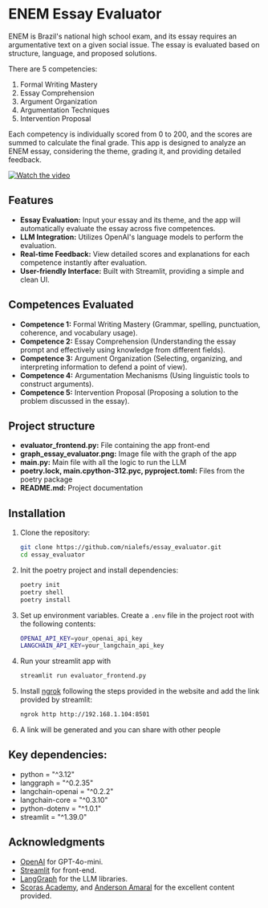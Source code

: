# ENEM Essay Evaluator

ENEM is Brazil's national high school exam, and its essay requires an argumentative text on a given social issue. The essay is evaluated based on structure, language, and proposed solutions.
             
There are 5 competencies:
1. Formal Writing Mastery
2. Essay Comprehension
3. Argument Organization
4. Argumentation Techniques
5. Intervention Proposal

Each competency is individually scored from 0 to 200, and the scores are summed to calculate the final grade. This app is designed to analyze an ENEM essay, considering the theme, grading it, and providing detailed feedback.

[![Watch the video](https://img.youtube.com/vi/90aPlx7m5cU/0.jpg)](https://youtu.be/90aPlx7m5cU)

## Features

- **Essay Evaluation:** Input your essay and its theme, and the app will automatically evaluate the essay across five competences.
- **LLM Integration:** Utilizes OpenAI's language models to perform the evaluation.
- **Real-time Feedback:** View detailed scores and explanations for each competence instantly after evaluation.
- **User-friendly Interface:** Built with Streamlit, providing a simple and clean UI.

## Competences Evaluated

- **Competence 1:** Formal Writing Mastery (Grammar, spelling, punctuation, coherence, and vocabulary usage).
- **Competence 2:** Essay Comprehension (Understanding the essay prompt and effectively using knowledge from different fields).
- **Competence 3:** Argument Organization (Selecting, organizing, and interpreting information to defend a point of view).
- **Competence 4:** Argumentation Mechanisms (Using linguistic tools to construct arguments).
- **Competence 5:** Intervention Proposal (Proposing a solution to the problem discussed in the essay).

## Project structure

- **evaluator_frontend.py:** File containing the app front-end
- **graph_essay_evaluator.png:** Image file with the graph of the app
- **main.py:** Main file with all the logic to run the LLM
- **poetry.lock, main.cpython-312.pyc, pyproject.toml:** Files from the poetry package
- **README.md:** Project documentation

## Installation

1. Clone the repository:
   ```bash
   git clone https://github.com/nialefs/essay_evaluator.git
   cd essay_evaluator
   ```

2. Init the poetry project and install dependencies:
   ```bash
   poetry init
   poetry shell
   poetry install
   ```

3. Set up environment variables. Create a `.env` file in the project root with the following contents:
   ```bash
   OPENAI_API_KEY=your_openai_api_key
   LANGCHAIN_API_KEY=your_langchain_api_key
   ```

4. Run your streamlit app with
    ```bash
    streamlit run evaluator_frontend.py
    ```

5. Install [ngrok]([https://www.google.com/url?sa=t&source=web&rct=j&opi=89978449&url=https://ngrok.com/&ved=2ahUKEwi07b63u46JAxWappUCHcPoGssQFnoECAgQAQ&usg=AOvVaw0qg9kSksx3M4uUIoIqmJI3]) following the steps provided in the website and add the link provided by streamlit:
    ```bash
    ngrok http http://192.168.1.104:8501
    ```

6. A link will be generated and you can share with other people

## Key dependencies:
- python = "^3.12"
- langgraph = "^0.2.35"
- langchain-openai = "^0.2.2"
- langchain-core = "^0.3.10"
- python-dotenv = "^1.0.1"
- streamlit = "^1.39.0"

## Acknowledgments
- [OpenAI](https://openai.com/) for GPT-4o-mini.
- [Streamlit](https://streamlit.io/) for front-end.
- [LangGraph](https://www.langchain.com/langgraph) for the LLM libraries.
- [Scoras Academy](https://www.linkedin.com/company/scoras-academy/posts/?feedView=all), and [Anderson Amaral](https://www.linkedin.com/in/andersonlamaral/) for the excellent content provided.
